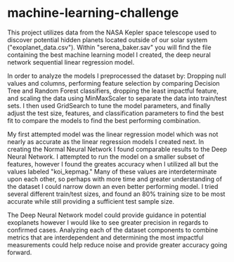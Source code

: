 [](https://oregon.bootcampcontent.com/Oregon_Coding_Bootcamp/uofo-por-data-pt-12-2020-u-c/-/raw/master/02-Homework/21-MachineLearning/Images/exoplanets.jpg)

# machine-learning-challenge

This project utilizes data from the NASA Kepler space telescope used to discover potential hidden planets located outside of our solar system ("exoplanet_data.csv"). Within "serena_baker.sav" you will find the file containing the best machine learning model I created, the deep neural network sequential linear regression model.

In order to analyze the models I preprocessed the dataset by: Dropping null values and columns, performing feature selection by comparing Decision Tree and Random Forest classifiers, dropping the least impactful feature, and scaling the data using MinMaxScaler to separate the data into train/test sets. I then used GridSearch to tune the model parameters, and finally adjust the test size, features, and classification parameters to find the best fit to compare the models to find the best performing combination.

My first attempted model was the linear regression model which was not nearly as accurate as the linear regression models I created next. In creating the Normal Neural Network I found comparable results to the Deep Neural Network. I attempted to run the model on a smaller subset of features, however I found the greates accuracy when I utilized all but the values labeled "koi_kepmag." Many of these values are interdeterminate upon each other, so perhaps with more time and greater understanding of the dataset I could narrow down an even better performing model. I tried several different train/test sizes, and found an 80% training size to be most accurate while still providing a sufficient test sample size.

The Deep Neural Network model could provide guidance in potential exoplanets however I would like to see greater precision in regards to confirmed cases. Analyzing each of the dataset components to combine metrics that are interdependent and determining the most impactful measurements could help reduce noise and provide greater accuracy going forward.


